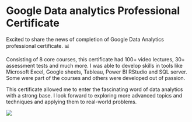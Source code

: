# Google Data analytics Professional Certificate

Excited to share the news of completion of Google Data Analytics professional certificate. 📊 

Consisting of 8 core courses, this certificate had 100+ video lectures, 30+ assessment tests and much more. I was able to develop skills in tools like Microsoft Excel, Google sheets, Tableau, Power BI RStudio and SQL server. Some were part of the courses and others were developed out of passion.

This certificate allowed me to enter the fascinating word of data analytics with a strong base. I look forward to exploring more advanced topics and techniques and applying them to real-world problems.

![](google_data_analytics.png)

